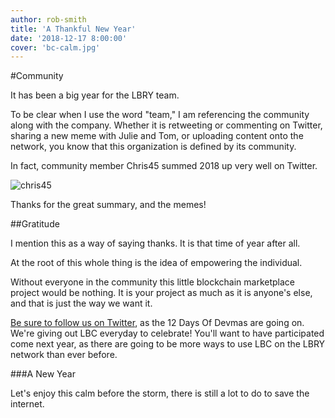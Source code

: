 ```yaml
---
author: rob-smith
title: 'A Thankful New Year'
date: '2018-12-17 8:00:00'
cover: 'bc-calm.jpg'
---
```

#Community

It has been a big year for the LBRY team.

To be clear when I use the word "team," I am referencing the community along with the company. Whether it is retweeting or commenting on Twitter, sharing a new meme with Julie and Tom, or uploading content onto the network, you know that this organization is defined by its community.

In fact, community member Chris45 summed 2018 up very well on Twitter.

![chris45](https://spee.ch/3/bc-chris45tweet.jpg)

Thanks for the great summary, and the memes!

##Gratitude

I mention this as a way of saying thanks. It is that time of year after all.

At the root of this whole thing is the idea of empowering the individual.

Without everyone in the community this little blockchain marketplace project would be nothing. It is your project as much as it is anyone's else, and that is just the way we want it.

[Be sure to follow us on Twitter](https://twitter.com/lbryio), as the 12 Days Of Devmas are going on. We're giving out LBC everyday to celebrate! You'll want to have participated come next year, as there are going to be more ways to use LBC on the LBRY network than ever before.

###A New Year

Let's enjoy this calm before the storm, there is still a lot to do to save the internet.
